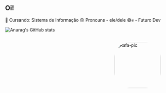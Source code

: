 ## Oi!

📗 Cursando: Sistema de Informação
🙃 Pronouns - ele/dele
😅✊ - Futuro Dev

![Anurag's GitHub stats](https://github-readme-stats.vercel.app/api?username=joabetenorio&show_icons=true&theme=cobalt)

<div style= "display: inline_block"><br>
  <img align="right" alt="Rafa-pic" height="150" style="border-radius:50px;" src="https://cdn.discordapp.com/attachments/951872355871903767/951881869350301736/animation-boy.gif">
  </div>
 
